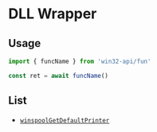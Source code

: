 # DLL Wrapper 

## Usage

```ts
import { funcName } from 'win32-api/fun'

const ret = await funcName()
```

## List

- [`winspoolGetDefaultPrinter`](./src/lib/winspool/api.ts)

